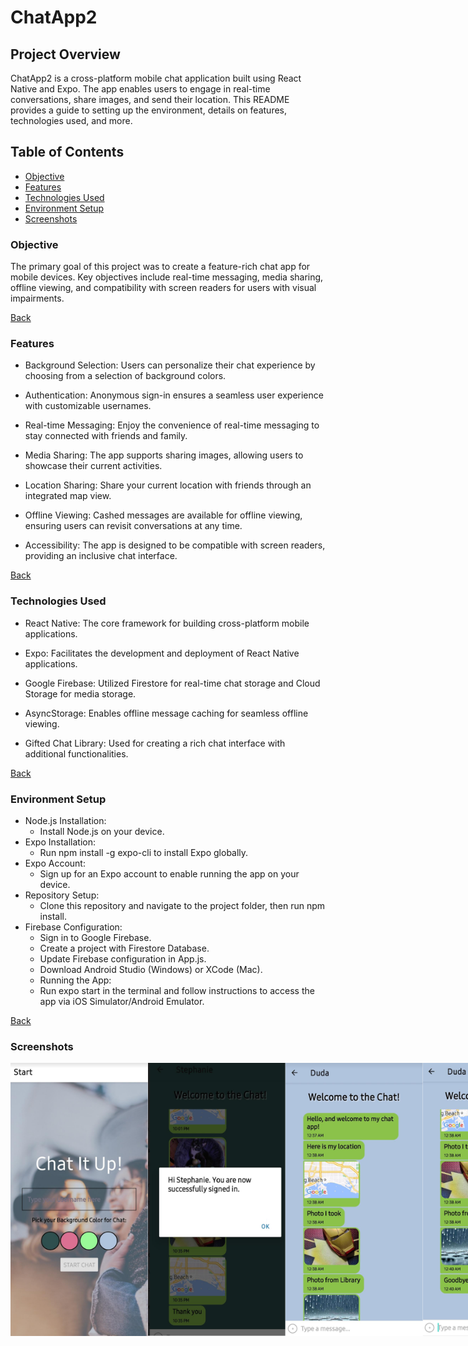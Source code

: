 # ChatApp2

## Project Overview
ChatApp2 is a cross-platform mobile chat application built using React Native and Expo. The app enables users to engage in real-time conversations, share images, and send their location. This README provides a guide to setting up the environment, details on features, technologies used, and more.

## Table of Contents
* [Objective](#objective)
* [Features](#features)
* [Technologies Used](#technologies-used)
* [Environment Setup](#environment-setup)
* [Screenshots](#screenshots)


### Objective
The primary goal of this project was to create a feature-rich chat app for mobile devices. Key objectives include real-time messaging, media sharing, offline viewing, and compatibility with screen readers for users with visual impairments.

[Back](#table-of-contents)

### Features
* Background Selection: Users can personalize their chat experience by choosing from a selection of background colors.

* Authentication: Anonymous sign-in ensures a seamless user experience with customizable usernames.

* Real-time Messaging: Enjoy the convenience of real-time messaging to stay connected with friends and family.

* Media Sharing: The app supports sharing images, allowing users to showcase their current activities.

* Location Sharing: Share your current location with friends through an integrated map view.

* Offline Viewing: Cashed messages are available for offline viewing, ensuring users can revisit conversations at any time.

* Accessibility: The app is designed to be compatible with screen readers, providing an inclusive chat interface.

[Back](#table-of-contents)

### Technologies Used
* React Native: The core framework for building cross-platform mobile applications.

* Expo: Facilitates the development and deployment of React Native applications.

* Google Firebase: Utilized Firestore for real-time chat storage and Cloud Storage for media storage.

* AsyncStorage: Enables offline message caching for seamless offline viewing.

* Gifted Chat Library: Used for creating a rich chat interface with additional functionalities.

[Back](#table-of-contents)

### Environment Setup
* Node.js Installation:
    - Install Node.js on your device.
* Expo Installation:
    - Run npm install -g expo-cli to install Expo globally.
* Expo Account:
    - Sign up for an Expo account to enable running the app on your device.
* Repository Setup:
    - Clone this repository and navigate to the project folder, then run npm install.
* Firebase Configuration:
    - Sign in to Google Firebase.
    - Create a project with Firestore Database.
    - Update Firebase configuration in App.js.
    - Download Android Studio (Windows) or XCode (Mac).
    - Running the App:
    - Run expo start in the terminal and follow instructions to access the app via iOS Simulator/Android Emulator.

 [Back](#table-of-contents)

 ### Screenshots

<div style="display:flex; justify-content:space-between;">
 <img width="220" alt="Screenshot 1 from app" src="https://github.com/Marvel2410/chatapp2/blob/main/images/Chat%20App%201.png">
  <img width="220" alt="Screenshot 1 from app" src="https://github.com/Marvel2410/chatapp2/blob/main/images/Chat%20App%202.png">
   <img width="220" alt="Screenshot 1 from app" src="https://github.com/Marvel2410/chatapp2/blob/main/images/Chat%20App%203.png">
    <img width="220" alt="Screenshot 1 from app" src="https://github.com/Marvel2410/chatapp2/blob/main/images/Chat%20App%204.png">
</div>
